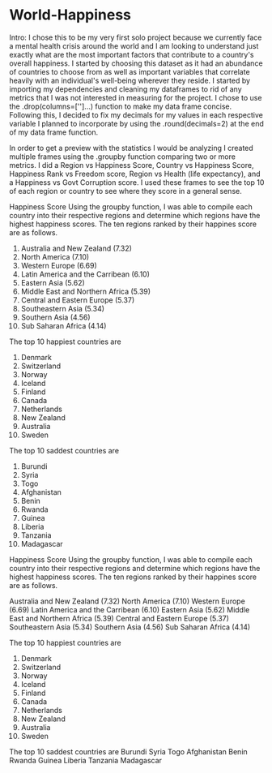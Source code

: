 # World-Happiness

Intro: I chose this to be my very first solo project because we currently face a mental health crisis around the world and I am looking to understand just exactly what are the most important factors that contribute to a country's overall happiness. I started by choosing this dataset as it had an abundance of countries to choose from as well as important variables that correlate heavily with an individual's well-being wherever they reside. I started by importing my dependencies and cleaning my dataframes to rid of any metrics that I was not interested in measuring for the project. I chose to use the .drop(columns=['']...) function to make my data frame concise. Following this, I decided to fix my decimals for my values in each respective variable I planned to incorporate by using the .round(decimals=2) at the end of my data frame function.

In order to get a preview with the statistics I would be analyzing I created multiple frames using the .groupby function comparing two or more metrics. I did a Region vs Happiness Score, Country vs Happiness Score, Happiness Rank vs Freedom score, Region vs Health (life expectancy), and a Happiness vs Govt Corruption score. I used these frames to see the top 10 of each region or country to see where they score in a general sense. 

Happiness Score
Using the groupby function, I was able to compile each country into their respective regions and determine which regions have the highest happiness scores. The ten regions ranked by their happines score are as follows.

1. Australia and New Zealand (7.32)
2. North America (7.10)
3. Western Europe (6.69)
4. Latin America and the Carribean (6.10)
5. Eastern Asia (5.62)
6. Middle East and Northern Africa (5.39)
7. Central and Eastern Europe (5.37)
8. Southeastern Asia (5.34) 
9. Southern Asia (4.56)
10. Sub Saharan Africa (4.14)

The top 10 happiest countries are
1. Denmark
2. Switzerland 
3. Norway 
4. Iceland 
5. Finland
6. Canada 
7. Netherlands
8. New Zealand
9. Australia
10. Sweden

The top 10 saddest countries are
1. Burundi
2. Syria
3. Togo
4. Afghanistan 
5. Benin 
6. Rwanda 
7. Guinea
8. Liberia
9. Tanzania
10. Madagascar 

Happiness Score
Using the groupby function, I was able to compile each country into their respective regions and determine which regions have the highest happiness scores. The ten regions ranked by their happines score are as follows.

Australia and New Zealand (7.32)
North America (7.10)
Western Europe (6.69)
Latin America and the Carribean (6.10)
Eastern Asia (5.62)
Middle East and Northern Africa (5.39)
Central and Eastern Europe (5.37)
Southeastern Asia (5.34) 
Southern Asia (4.56)
 Sub Saharan Africa (4.14)

The top 10 happiest countries are
1. Denmark
2. Switzerland 
3. Norway 
4. Iceland 
5. Finland
6. Canada 
7. Netherlands
8. New Zealand
9. Australia
10. Sweden

The top 10 saddest countries are
Burundi
Syria
Togo
Afghanistan 
Benin 
Rwanda 
Guinea
Liberia
Tanzania
 Madagascar 







